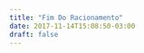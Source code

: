 ```yaml
---
title: "Fim Do Racionamento"
date: 2017-11-14T15:08:50-03:00
draft: false
---
```


<div id="vis" width=200></div>

<script src="https://cdnjs.cloudflare.com/ajax/libs/vega/3.0.7/vega.js"></script>
<script src="https://cdnjs.cloudflare.com/ajax/libs/vega-lite/2.0.1/vega-lite.js"></script>
<script src="https://cdnjs.cloudflare.com/ajax/libs/vega-embed/3.0.0-rc7/vega-embed.js"></script>
<script>
    const spec = {
"$schema": "https://vega.github.io/schema/vega-lite/v2.json",
"data": {
    "url": "https://api.insa.gov.br/reservatorios/12172/monitoramento",
    "format": {
    "type": "json",
    "property": "volumes",
    "parse": {
        "DataInformacao": "utc:'%d/%m/%Y'"
            }
        }
    },

"width": 1000,
"height": 500,
"layer": [{
  "data": {
    "url": "https://api.insa.gov.br/reservatorios/12172/monitoramento",
    "format": {
    "type": "json",
    "property": "volumes",
    "parse": {
        "DataInformacao": "utc:'%d/%m/%Y'"
            }
        }
    },
  
"mark": {
    "type": "area",
    "interpolate": "monotone",
    "color": "#81DAF5"
},
"selection": {
  "brush": {"type": "interval", "encodings": ["x"]}
},
"encoding": {
  "x": {
    "timeUnit" : "daymonthyear",
    "field": "DataInformacao",
    "type": "temporal",
    "axis": {"format": "%B/%Y", "title" : "Volume percentual em decorrer dos anos"}
   },
  "y": {
    "field": "VolumePercentual",
    "type": "quantitative",
    "axis": {"tickCount": 30, "grid": false, "title": "Volume percentual"}
     }
   }, "transform" : [{"filter": {"field": "DataInformacao", "range": [{"year": 2017, "month": "aug", "date": 26}, {"year": 2017, "month": "nov", "date": 13}] }}]


   
},{
"data": {
  "values": [
    {"y" : 8.2}

]

},

"mark": "rule",
"encoding": {
  "y": {
    "field": "y",
    "type": "quantitative"
},
"color": {"value": "red"},
"size": {"value": 3}
            }
        }
    ] 
};
  	vegaEmbed('#vis', spec).catch(console.warn);
</script>

